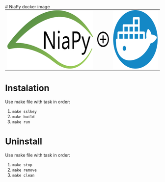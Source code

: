 <link href=".css/style.css" rel="stylesheet"></link>
# NiaPy docker image
<table width="100%" height="100%" align="center" valign="center" style="margin: 0 auto; border: none;">
   <tr>
	   <td>
		   <img src=".images/NiaPyLogo.png" alt="NiaPy logo" height="191" width="367"/>
		 </td>
		 <td>
		   <img src=".images/plus-sign-in-circle.svg" alt="In combination with" height="50" width="50"/>
		 </td>
		 <td>
			 <img src=".images/icon-slack.svg" alt="Docker logo" height="191" width="191"/>
		 </td>
	 </tr>
</table>

# Instalation
Use make file with task in order:
1. `make sslkey`
2. `make build`
3. `make run`

# Uninstall
Use make file with task in order:
1. `make stop`
2. `make remove`
3. `make clean`
